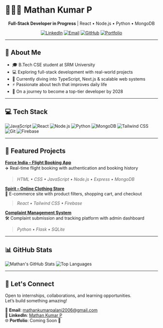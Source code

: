 # 🧑🏻‍💻 Mathan Kumar P

<div align="center">

**Full-Stack Developer in Progress** | React • Node.js • Python • MongoDB

[![LinkedIn](https://img.shields.io/badge/LinkedIn-0077B5?style=flat&logo=linkedin&logoColor=white)](https://www.linkedin.com/in/mathan-kumar-97329a303?utm_source=share&utm_campaign=share_via&utm_content=profile&utm_medium=android_app )
[![Email](https://img.shields.io/badge/Email-D14836?style=flat&logo=gmail&logoColor=white)](mailto:mathankumarpalani2006@gmail.com)
[![GitHub](https://img.shields.io/badge/GitHub-000000?style=flat&logo=github&logoColor=white)](https://github.com/mathan527)
[![Portfolio](https://img.shields.io/badge/Portfolio-000000?style=flat&logo=vercel&logoColor=white)](file:///C:/Users/raki_/OneDrive/Desktop/Web%20Devolopment%20projects/4.3%20HTML%20Porfolio%20Project/index.html)

</div>

---

## 🎯 About Me

- 🎓 B.Tech CSE student at SRM University 
- 💻 Exploring full-stack development with real-world projects  
- 🌱 Currently diving into TypeScript, Next.js & scalable web systems  
- ⚡ Passionate about tech that improves daily life  
- 🧠 On a journey to become a top-tier developer by 2028  

---

## 💻 Tech Stack

![JavaScript](https://img.shields.io/badge/JavaScript-F7DF1E?style=flat&logo=javascript&logoColor=black)
![React](https://img.shields.io/badge/React-61DAFB?style=flat&logo=react&logoColor=black)
![Node.js](https://img.shields.io/badge/Node.js-339933?style=flat&logo=node.js&logoColor=white)
![Python](https://img.shields.io/badge/Python-3776AB?style=flat&logo=python&logoColor=white)
![MongoDB](https://img.shields.io/badge/MongoDB-47A248?style=flat&logo=mongodb&logoColor=white)
![Tailwind CSS](https://img.shields.io/badge/Tailwind_CSS-38B2AC?style=flat&logo=tailwind-css&logoColor=white)
![Git](https://img.shields.io/badge/Git-F05032?style=flat&logo=git&logoColor=white)
![Firebase](https://img.shields.io/badge/Firebase-FFCA28?style=flat&logo=firebase&logoColor=black)

---

## 🚀 Featured Projects

**[Force India – Flight Booking App](https://github.com/yourusername/force-india)**  
✈️ Real-time flight booking with authentication and booking history  
> *HTML • CSS • JavaScript • Node.js • Express • MongoDB*

**[Spirit – Online Clothing Store](https://github.com/yourusername/spirit)**  
👕 E-commerce site with product filters, shopping cart, and checkout  
> *React • Tailwind CSS • Firebase*

**[Complaint Management System](https://github.com/yourusername/complaint-system)**  
🛠️ Complaint submission and tracking platform with admin dashboard  
> *Python • Flask • SQLite*

---

## 📊 GitHub Stats

![Mathan's GitHub Stats](https://github-readme-stats.vercel.app/api?username=mathan527&show_icons=true&theme=default&hide_border=true)
![Top Languages](https://github-readme-stats.vercel.app/api/top-langs/?username=mathan527&layout=compact&theme=default&hide_border=true)

---

## 🤝 Let's Connect

Open to internships, collaborations, and learning opportunities.  
Let’s build something amazing!

📩 **Email**: [mathankumarpalani2006@gmail.com](mailto:mathankumarpalani2006@gmail.com)  
🔗 **LinkedIn**: [Mathan Kumar P](www.linkedin.com/in/mathan-kumar-97329a303)  
🌐 **Portfolio**: Coming Soon 🚀


<!--
**mathan527/mathan527** is a ✨ _special_ ✨ repository because its `README.md` (this file) appears on your GitHub profile.

Here are some ideas to get you started:

- 🔭 I’m currently working on ...
- 🌱 I’m currently learning ...
- 👯 I’m looking to collaborate on ...
- 🤔 I’m looking for help with ...
- 💬 Ask me about ...
- 📫 How to reach me: ...
- 😄 Pronouns: ...
- ⚡ Fun fact: ...
-->
